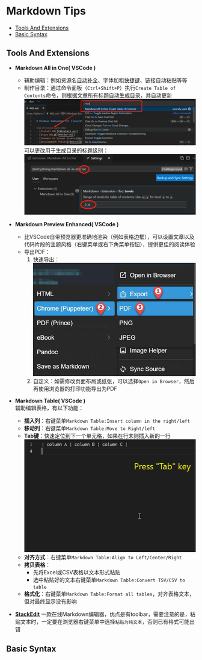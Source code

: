 # Markdown Tips

- [Tools And Extensions](#tools-and-extensions)
- [Basic Syntax](#basic-syntax)



## Tools And Extensions

- **Markdown All in One( VSCode )**
  - 辅助编辑：例如资源名[自动补全](https://marketplace.visualstudio.com/items?itemName=yzhang.markdown-all-in-one#auto-completions)、字体加粗[快捷键](https://marketplace.visualstudio.com/items?itemName=yzhang.markdown-all-in-one#keyboard-shortcuts-1)、链接自动粘贴等等
  - 制作目录：通过命令面板（`Ctrl+Shift+P`）执行`Create Table of Contents`命令，则根据文章所有标题自动生成目录，并自动更新
  ![](./img/MD_CreateTOC.png)
  可以更改用于生成目录的标题级别：
  ![](./img/MD_TOCLevels.png)

- **Markdown Preview Enhanced( VSCode )**
  - 比VSCode自带预览器更准确地渲染（例如表格边框），可以设置文章以及代码片段的主题风格（右键菜单或右下角菜单按钮），提供更佳的阅读体验
  - 导出PDF：
    1. 快速导出：  
    ![](./img/MD_ExportPDF.png)
    2. 自定义：如需修改页面布局或纸张，可以选择`Open in Browser`，然后再使用浏览器的打印功能导出为PDF

- **Markdown Table( VSCode )**  
  辅助编辑表格，有以下功能：
  - **插入列**：右键菜单`Markdown Table:Insert column in the right/left`
  - **移动列**：右键菜单`Markdown Table:Move to Right/left`
  - **Tab键**：快速定位到下一个单元格，如果在行末则插入新的一行  
  ![](./img/MD_TableTab.gif)
  - **对齐方式**：右键菜单`Markdown Table:Align to Left/Center/Right`
  - **拷贝表格**：
    - 先将Excel或CSV表格以文本形式粘贴
    - 选中粘贴好的文本右键菜单`Markdown Table:Convert TSV/CSV to table`
  - **格式化**：右键菜单`Markdown Table:Format all tables`，对齐表格文本，但对最终显示没有影响

- **[StackEdit](https://stackedit.io/app#)**
  一款在线Markdown编辑器，优点是有toolbar，需要注意的是，粘贴文本时，一定要在浏览器右键菜单中选择`粘贴为纯文本`，否则已有格式可能出错


## Basic Syntax
